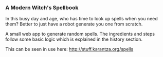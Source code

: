 ### A Modern Witch's Spellbook

In this busy day and age, who has time to look up spells when you need them? Better to just have a robot generate you one from scratch.

A small web app to generate random spells. The ingredients and steps follow some basic logic which is explained in the history section.

This can be seen in use here: http://stuff.karantza.org/spells